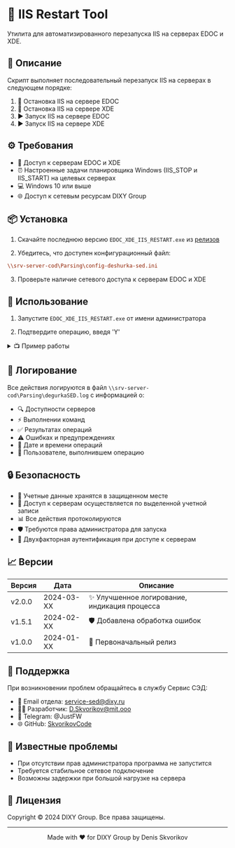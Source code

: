 # 🔄 IIS Restart Tool

Утилита для автоматизированного перезапуска IIS на серверах EDOC и XDE.

## 📝 Описание

Скрипт выполняет последовательный перезапуск IIS на серверах в следующем порядке:
1. 🛑 Остановка IIS на сервере EDOC
2. 🛑 Остановка IIS на сервере XDE
3. ▶️ Запуск IIS на сервере EDOC
4. ▶️ Запуск IIS на сервере XDE

## ⚙️ Требования

- 🔑 Доступ к серверам EDOC и XDE
- ⏰ Настроенные задачи планировщика Windows (IIS_STOP и IIS_START) на целевых серверах
- 💻 Windows 10 или выше
- 🌐 Доступ к сетевым ресурсам DIXY Group

## 📦 Установка

1. Скачайте последнюю версию `EDOC_XDE_IIS_RESTART.exe` из [релизов](https://github.com/SkvorikovCode/IIS-Restart-Tool/releases)

2. Убедитесь, что доступен конфигурационный файл:
```ini
\\srv-server-cod\Parsing\config-deshurka-sed.ini
```

3. Проверьте наличие сетевого доступа к серверам EDOC и XDE

## 🚀 Использование

1. Запустите `EDOC_XDE_IIS_RESTART.exe` от имени администратора

2. Подтвердите операцию, введя 'Y'

<details>
<summary>📺 Пример работы</summary>

```
Перезапустить Edoc IIS и XDE IIS ? Y/n: Y

Начало процесса: Остановка IIS Edoc
[.....] Остановка IIS Edoc
Успешно: Остановка IIS Edoc

Начало процесса: Остановка IIS xDE
[.....] Остановка IIS xDE
Успешно: Остановка IIS xDE
```
</details>

## 📝 Логирование

Все действия логируются в файл `\\srv-server-cod\Parsing\degurkaSED.log` с информацией о:
- 🔍 Доступности серверов
- ⚡ Выполнении команд
- ✅ Результатах операций
- ⚠️ Ошибках и предупреждениях
- 📅 Дате и времени операций
- 👤 Пользователе, выполнившем операцию

## 🔒 Безопасность

- 🔐 Учетные данные хранятся в защищенном месте
- 👤 Доступ к серверам осуществляется по выделенной учетной записи
- 📊 Все действия протоколируются
- 🛡️ Требуются права администратора для запуска
- 🔑 Двухфакторная аутентификация при доступе к серверам

## 📈 Версии

| Версия | Дата | Описание |
|--------|------|----------|
| v2.0.0 | 2024-03-XX | ✨ Улучшенное логирование, индикация процесса |
| v1.5.1 | 2024-02-XX | 🛡️ Добавлена обработка ошибок |
| v1.0.0 | 2024-01-XX | 🎉 Первоначальный релиз |

## 💬 Поддержка

При возникновении проблем обращайтесь в службу Сервис СЭД:
- 📧 Email отдела: service-sed@dixy.ru
- 👨‍💻 Разработчик: D.Skvorikov@mit.ooo
- 📱 Telegram: @JustFW
- 🌐 GitHub: [SkvorikovCode](https://github.com/SkvorikovCode)

## 🐛 Известные проблемы

- При отсутствии прав администратора программа не запустится
- Требуется стабильное сетевое подключение
- Возможны задержки при большой нагрузке на сервера

## 📄 Лицензия

Copyright © 2024 DIXY Group. Все права защищены.

---
<div align="center">
Made with ❤️ for DIXY Group by Denis Skvorikov
</div>
